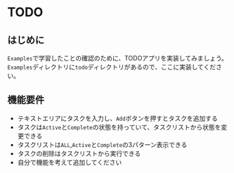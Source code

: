 # TODO

## はじめに
`Examples`で学習したことの確認のために、TODOアプリを実装してみましょう。`Examples`ディレクトリに`todo`ディレクトリがあるので、ここに実装してください。


## 機能要件
- テキストエリアにタスクを入力し、`Add`ボタンを押すとタスクを追加する
- タスクは`Active`と`Complete`の状態を持っていて、タスクリストから状態を変更できる
- タスクリストは`ALL`,`Active`と`Complete`の3パターン表示できる
- タスクの削除はタスクリストから実行できる
- 自分で機能を考えて追加してください